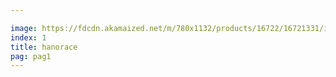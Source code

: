```yaml
---

image: https://fdcdn.akamaized.net/m/780x1132/products/16722/16721331/images/res_1f8816ad82bf399eae79e93d00cbb57d.jpg?s=edRuFBhOEMzz
index: 1
title: hanorace
pag: pag1
---
```


